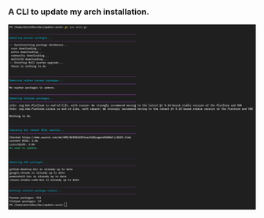 ### A CLI to update my arch installation.

<img alt="Example CLI output" src="exampleRun.png" width=1252>
